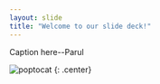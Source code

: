 ```yaml
---
layout: slide
title: "Welcome to our slide deck!"
---
```


Caption here--Parul

![poptocat](https://octodex.github.com/images/poptocat.png)
{: .center}

